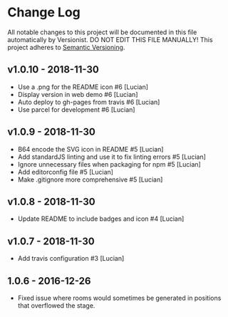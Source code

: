 # Change Log

All notable changes to this project will be documented in this file
automatically by Versionist. DO NOT EDIT THIS FILE MANUALLY!
This project adheres to [Semantic Versioning](http://semver.org/).

## v1.0.10 - 2018-11-30

* Use a .png for the README icon #6 [Lucian]
* Display version in web demo #6 [Lucian]
* Auto deploy to gh-pages from travis #6 [Lucian]
* Use parcel for development #6 [Lucian]

## v1.0.9 - 2018-11-30

* B64 encode the SVG icon in README #5 [Lucian]
* Add standardJS linting and use it to fix linting errors #5 [Lucian]
* Ignore unnecessary files when packaging for npm #5 [Lucian]
* Add editorconfig file #5 [Lucian]
* Make .gitignore more comprehensive #5 [Lucian]

## v1.0.8 - 2018-11-30

* Update README to include badges and icon #4 [Lucian]

## v1.0.7 - 2018-11-30

* Add travis configuration #3 [Lucian]

## 1.0.6 - 2016-12-26
 * Fixed issue where rooms would sometimes be generated in positions that overflowed the stage.
